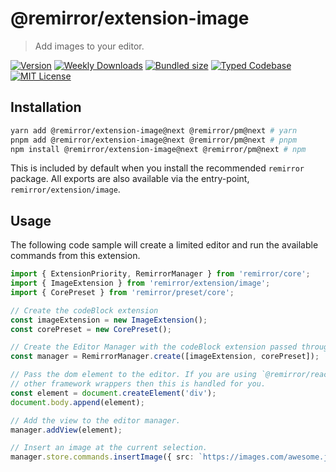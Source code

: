 # @remirror/extension-image

> Add images to your editor.

[![Version][version]][npm] [![Weekly Downloads][downloads-badge]][npm] [![Bundled size][size-badge]][size] [![Typed Codebase][typescript]](#) [![MIT License][license]](#)

[version]: https://flat.badgen.net/npm/v/@remirror/extension-image/next
[npm]: https://npmjs.com/package/@remirror/extension-image/v/next
[license]: https://flat.badgen.net/badge/license/MIT/purple
[size]: https://bundlephobia.com/result?p=@remirror/extension-image@next
[size-badge]: https://flat.badgen.net/bundlephobia/minzip/@remirror/extension-image@next
[typescript]: https://flat.badgen.net/badge/icon/TypeScript?icon=typescript&label
[downloads-badge]: https://badgen.net/npm/dw/@remirror/extension-image/red?icon=npm

## Installation

```bash
yarn add @remirror/extension-image@next @remirror/pm@next # yarn
pnpm add @remirror/extension-image@next @remirror/pm@next # pnpm
npm install @remirror/extension-image@next @remirror/pm@next # npm
```

This is included by default when you install the recommended `remirror` package. All exports are also available via the entry-point, `remirror/extension/image`.

## Usage

The following code sample will create a limited editor and run the available commands from this extension.

```ts
import { ExtensionPriority, RemirrorManager } from 'remirror/core';
import { ImageExtension } from 'remirror/extension/image';
import { CorePreset } from 'remirror/preset/core';

// Create the codeBlock extension
const imageExtension = new ImageExtension();
const corePreset = new CorePreset();

// Create the Editor Manager with the codeBlock extension passed through.
const manager = RemirrorManager.create([imageExtension, corePreset]);

// Pass the dom element to the editor. If you are using `@remirror/react` or
// other framework wrappers then this is handled for you.
const element = document.createElement('div');
document.body.append(element);

// Add the view to the editor manager.
manager.addView(element);

// Insert an image at the current selection.
manager.store.commands.insertImage({ src: `https://images.com/awesome.jpg` });
```
